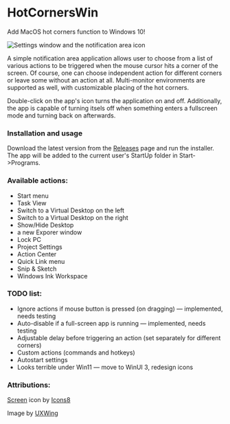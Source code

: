 # HotCornersWin
Add MacOS hot corners function to Windows 10!

![Settings window and the notification area icon](https://github.com/flexits/HotCornersWin/assets/86118729/ed2e8e23-8519-42a9-8a43-ef3125851f28)

A simple notification area application allows user to choose from a list of various actions to be triggered when the mouse cursor hits a corner of the screen. Of course, one can choose independent action for different corners or leave some without an action at all. Multi-monitor environments are supported as well, with customizable placing of the hot corners.

Double-click on the app's icon turns the application on and off. Additionally, the app is capable of turning itsels off when something enters a fullscreen mode and turning back on afterwards.

### Installation and usage
Download the latest version from the [Releases](https://github.com/flexits/HotCornersWin/releases) page and run the installer. The app will be added to the current user's StartUp folder in Start->Programs.

### Available actions:
* Start menu
* Task View
* Switch to a Virtual Desktop on the left
* Switch to a Virtual Desktop on the right
* Show/Hide Desktop
* a new Exporer window
* Lock PC
* Project Settings
* Action Center
* Quick Link menu
* Snip & Sketch
* Windows Ink Workspace

### TODO list:
* Ignore actions if mouse button is pressed (on dragging) — implemented, needs testing
* Auto-disable if a full-screen app is running — implemented, needs testing
* Adjustable delay before triggering an action (set separately for different corners)
* Custom actions (commands and hotkeys)
* Autostart settings
* Looks terrible under Win11 — move to WinUI 3, redesign icons

### Attributions:

<a target="_blank" href="https://icons8.com/icon/3pKFQN9sPxow/layout">Screen</a> icon by <a target="_blank" href="https://icons8.com">Icons8</a>

Image by <a target="_blank" href="https://uxwing.com/">UXWing</a>
